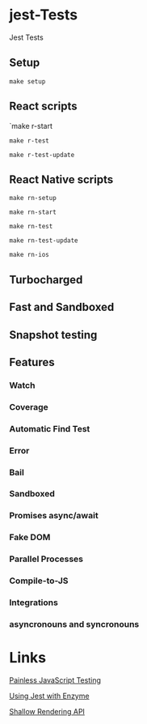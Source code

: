 # jest-Tests
Jest Tests

## Setup
`make setup`

## React scripts
`make r-start

`make r-test`

`make r-test-update`  

## React Native scripts
`make rn-setup`

`make rn-start`

`make rn-test`

`make rn-test-update`

`make rn-ios`

## Turbocharged

## Fast and Sandboxed

## Snapshot testing

## Features

### Watch

### Coverage

### Automatic Find Test

### Error

### Bail

### Sandboxed

### Promises async/await

### Fake DOM

### Parallel Processes

### Compile-to-JS

### Integrations

### asyncronouns and syncronouns

# Links
[Painless JavaScript Testing](https://facebook.github.io/jest/)

[Using Jest with Enzyme](https://github.com/airbnb/enzyme/blob/master/docs/guides/jest.md)

[Shallow Rendering API](https://github.com/airbnb/enzyme/blob/master/docs/api/shallow.md)
